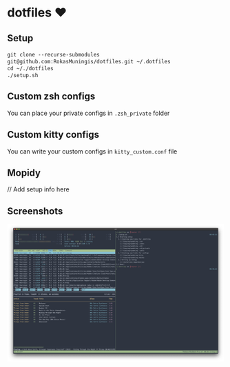 # dotfiles ❤️

## Setup
```
git clone --recurse-submodules git@github.com:RokasMuningis/dotfiles.git ~/.dotfiles
cd ~/./dotfiles
./setup.sh
```

## Custom zsh configs
You can place your private configs in `.zsh_private` folder

## Custom kitty configs
You can write your custom configs in `kitty_custom.conf` file

## Mopidy
// Add setup info here

## Screenshots
![Alt text](screenshots/1.png?raw=true "Title")
